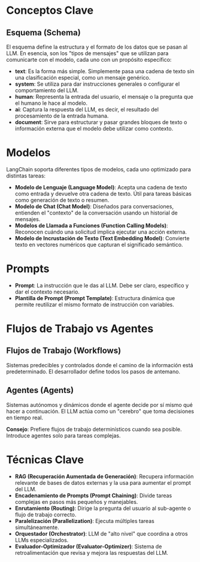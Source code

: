 # Conceptos Clave

## Esquema (Schema)
El esquema define la estructura y el formato de los datos que se pasan al LLM. En esencia, son los "tipos de mensajes" que se utilizan para comunicarte con el modelo, cada uno con un propósito específico:

- **text**: Es la forma más simple. Simplemente pasa una cadena de texto sin una clasificación especial, como un mensaje genérico.
- **system**: Se utiliza para dar instrucciones generales o configurar el comportamiento del LLM.
- **human**: Representa la entrada del usuario, el mensaje o la pregunta que el humano le hace al modelo.
- **ai**: Captura la respuesta del LLM, es decir, el resultado del procesamiento de la entrada humana.
- **document**: Sirve para estructurar y pasar grandes bloques de texto o información externa que el modelo debe utilizar como contexto.

# Modelos
LangChain soporta diferentes tipos de modelos, cada uno optimizado para distintas tareas:

- **Modelo de Lenguaje (Language Model)**: Acepta una cadena de texto como entrada y devuelve otra cadena de texto. Útil para tareas básicas como generación de texto o resumen.
- **Modelo de Chat (Chat Model)**: Diseñados para conversaciones, entienden el "contexto" de la conversación usando un historial de mensajes.
- **Modelos de Llamada a Funciones (Function Calling Models)**: Reconocen cuándo una solicitud implica ejecutar una acción externa.
- **Modelo de Incrustación de Texto (Text Embedding Model)**: Convierte texto en vectores numéricos que capturan el significado semántico.

# Prompts

- **Prompt**: La instrucción que le das al LLM. Debe ser claro, específico y dar el contexto necesario.
- **Plantilla de Prompt (Prompt Template)**: Estructura dinámica que permite reutilizar el mismo formato de instrucción con variables.

# Flujos de Trabajo vs Agentes

## Flujos de Trabajo (Workflows)
Sistemas predecibles y controlados donde el camino de la información está predeterminado. El desarrollador define todos los pasos de antemano.

## Agentes (Agents)
Sistemas autónomos y dinámicos donde el agente decide por sí mismo qué hacer a continuación. El LLM actúa como un "cerebro" que toma decisiones en tiempo real.

**Consejo**: Prefiere flujos de trabajo determinísticos cuando sea posible. Introduce agentes solo para tareas complejas.

# Técnicas Clave

- **RAG (Recuperación Aumentada de Generación)**: Recupera información relevante de bases de datos externas y la usa para aumentar el prompt del LLM.
- **Encadenamiento de Prompts (Prompt Chaining)**: Divide tareas complejas en pasos más pequeños y manejables.
- **Enrutamiento (Routing)**: Dirige la pregunta del usuario al sub-agente o flujo de trabajo correcto.
- **Paralelización (Parallelization)**: Ejecuta múltiples tareas simultáneamente.
- **Orquestador (Orchestrator)**: LLM de "alto nivel" que coordina a otros LLMs especializados.
- **Evaluador-Optimizador (Evaluator-Optimizer)**: Sistema de retroalimentación que revisa y mejora las respuestas del LLM.
